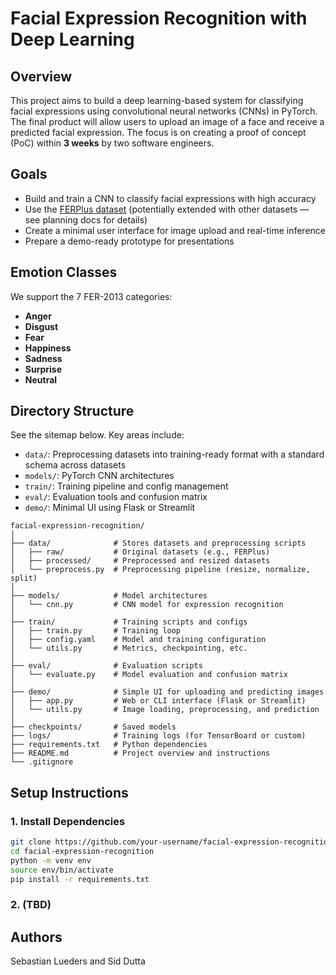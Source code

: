 # Facial Expression Recognition with Deep Learning

## Overview

This project aims to build a deep learning-based system for classifying facial expressions using convolutional neural networks (CNNs) in PyTorch. The final product will allow users to upload an image of a face and receive a predicted facial expression. The focus is on creating a proof of concept (PoC) within **3 weeks** by two software engineers.

## Goals

- Build and train a CNN to classify facial expressions with high accuracy  
- Use the [FERPlus dataset](https://github.com/microsoft/FERPlus) (potentially extended with other datasets — see planning docs for details)  
- Create a minimal user interface for image upload and real-time inference  
- Prepare a demo-ready prototype for presentations  

## Emotion Classes

We support the 7 FER-2013 categories:

- **Anger**
- **Disgust**
- **Fear**
- **Happiness**
- **Sadness**
- **Surprise**
- **Neutral**

## Directory Structure

See the sitemap below. Key areas include:

- `data/`: Preprocessing datasets into training-ready format with a standard schema across datasets  
- `models/`: PyTorch CNN architectures  
- `train/`: Training pipeline and config management  
- `eval/`: Evaluation tools and confusion matrix  
- `demo/`: Minimal UI using Flask or Streamlit  

```
facial-expression-recognition/
│
├── data/              # Stores datasets and preprocessing scripts
│   ├── raw/           # Original datasets (e.g., FERPlus)
│   ├── processed/     # Preprocessed and resized datasets
│   └── preprocess.py  # Preprocessing pipeline (resize, normalize, split)
│
├── models/            # Model architectures
│   └── cnn.py         # CNN model for expression recognition
│
├── train/             # Training scripts and configs
│   ├── train.py       # Training loop
│   ├── config.yaml    # Model and training configuration
│   └── utils.py       # Metrics, checkpointing, etc.
│
├── eval/              # Evaluation scripts
│   └── evaluate.py    # Model evaluation and confusion matrix
│
├── demo/              # Simple UI for uploading and predicting images
│   ├── app.py         # Web or CLI interface (Flask or Streamlit)
│   └── utils.py       # Image loading, preprocessing, and prediction
│
├── checkpoints/       # Saved models
├── logs/              # Training logs (for TensorBoard or custom)
├── requirements.txt   # Python dependencies
├── README.md          # Project overview and instructions
└── .gitignore
```

## Setup Instructions

### 1. Install Dependencies

```bash
git clone https://github.com/your-username/facial-expression-recognition.git
cd facial-expression-recognition
python -m venv env
source env/bin/activate
pip install -r requirements.txt
```

### 2. (TBD)

## Authors

Sebastian Lueders and Sid Dutta